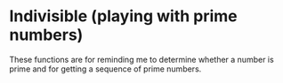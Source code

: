 # Indivisible (playing with prime numbers)

These functions are for reminding me to determine whether a number is prime and for getting a sequence of prime numbers.
